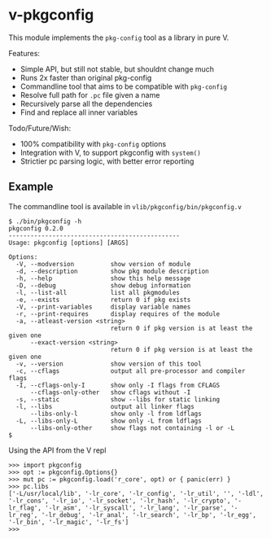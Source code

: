 v-pkgconfig
===========

This module implements the `pkg-config` tool as a library in pure V.

Features:

* Simple API, but still not stable, but shouldnt change much
* Runs 2x faster than original pkg-config
* Commandline tool that aims to be compatible with `pkg-config`
* Resolve full path for `.pc` file given a name
* Recursively parse all the dependencies
* Find and replace all inner variables

Todo/Future/Wish:

* 100% compatibility with `pkg-config` options
* Integration with V, to support pkgconfig with `system()`
* Strictier pc parsing logic, with better error reporting

Example
-------

The commandline tool is available in `vlib/pkgconfig/bin/pkgconfig.v`

```
$ ./bin/pkgconfig -h
pkgconfig 0.2.0
-----------------------------------------------
Usage: pkgconfig [options] [ARGS]

Options:
  -V, --modversion          show version of module
  -d, --description         show pkg module description
  -h, --help                show this help message
  -D, --debug               show debug information
  -l, --list-all            list all pkgmodules
  -e, --exists              return 0 if pkg exists
  -V, --print-variables     display variable names
  -r, --print-requires      display requires of the module
  -a, --atleast-version <string>
                            return 0 if pkg version is at least the given one
      --exact-version <string>
                            return 0 if pkg version is at least the given one
  -v, --version             show version of this tool
  -c, --cflags              output all pre-processor and compiler flags
  -I, --cflags-only-I       show only -I flags from CFLAGS
      --cflags-only-other   show cflags without -I
  -s, --static              show --libs for static linking
  -l, --libs                output all linker flags
      --libs-only-l         show only -l from ldflags
  -L, --libs-only-L         show only -L from ldflags
      --libs-only-other     show flags not containing -l or -L
$
```

Using the API from the V repl

```
>>> import pkgconfig
>>> opt := pkgconfig.Options{}
>>> mut pc := pkgconfig.load('r_core', opt) or { panic(err) }
>>> pc.libs
['-L/usr/local/lib', '-lr_core', '-lr_config', '-lr_util', '', '-ldl', '-lr_cons', '-lr_io', '-lr_socket', '-lr_hash', '-lr_crypto', '-lr_flag', '-lr_asm', '-lr_syscall', '-lr_lang', '-lr_parse', '-lr_reg', '-lr_debug', '-lr_anal', '-lr_search', '-lr_bp', '-lr_egg', '-lr_bin', '-lr_magic', '-lr_fs']
>>>
```
